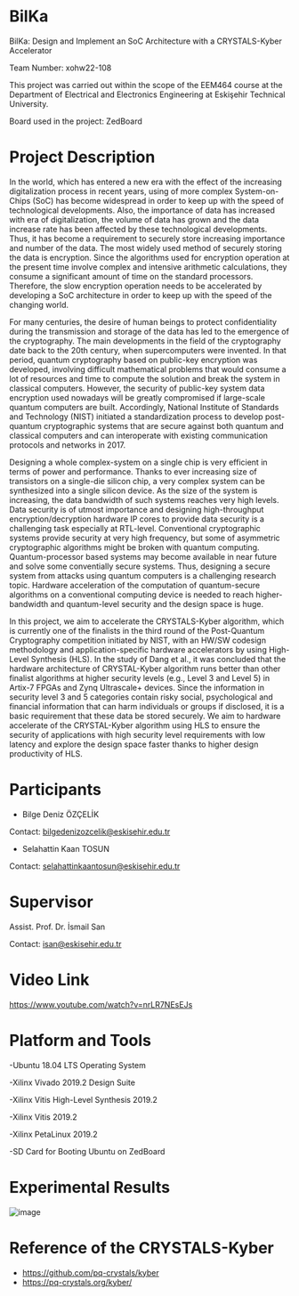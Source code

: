 # BilKa
BilKa: Design and Implement an SoC Architecture with a CRYSTALS-Kyber Accelerator

Team Number: xohw22-108

This project was carried out within the scope of the EEM464 course at the Department of Electrical and Electronics Engineering at Eskişehir Technical University.

Board used in the project: ZedBoard
# Project Description
  In the world, which has entered a new era with the effect of the increasing digitalization process in recent years, using of more complex System-on-Chips (SoC) has become widespread in order to keep up with the speed of technological developments. Also, the importance of data has increased with era of digitalization, the volume of data has grown and the data increase rate has been affected by these technological developments. Thus, it has become a requirement to securely store increasing importance and number of the data. The most widely used method of securely storing the data is encryption. Since the algorithms used for encryption operation at the present time involve complex and intensive arithmetic calculations, they consume a significant amount of time on the standard processors. Therefore, the slow encryption operation needs to be accelerated by developing a SoC architecture in order to keep up with the speed of the changing world. 
  
  For many centuries, the desire of human beings to protect confidentiality during the transmission and storage of the data has led to the emergence of the cryptography. The main developments in the field of the cryptography date back to the 20th century, when supercomputers were invented. In that period, quantum cryptography based on public-key encryption was developed, involving difficult mathematical problems that would consume a lot of resources and time to compute the solution and break the system in classical computers. However, the security of public-key system data encryption used nowadays will be greatly compromised if large-scale quantum computers are built. Accordingly, National Institute of Standards and Technology (NIST) initiated a standardization process to develop post-quantum cryptographic systems that are secure against both quantum and classical computers and can interoperate with existing communication protocols and networks in 2017. 
 
  Designing a whole complex-system on a single chip is very efficient in terms of power and performance. Thanks to ever increasing size of transistors on a single-die silicon chip, a very complex system can be synthesized into a single silicon device. As the size of the system is increasing, the data bandwidth of such systems reaches very high levels. Data security is of utmost importance and designing high-throughput encryption/decryption hardware IP cores to provide data security is a challenging task especially at RTL-level. Conventional cryptographic systems provide security at very high frequency, but some of asymmetric cryptographic algorithms might be broken with quantum computing. Quantum-processor based systems may become available in near future and solve some conventially secure systems. Thus, designing a secure system from attacks using quantum computers is a challenging research topic. Hardware acceleration of the computation of quantum-secure algorithms on a conventional computing device is needed to reach higher-bandwidth and quantum-level security and the design space is huge.

  In this project, we aim to accelerate the CRYSTALS-Kyber algorithm, which is currently one of the finalists in the third round of the Post-Quantum Cryptography competition initiated by NIST, with an HW/SW codesign methodology and application-specific hardware accelerators by using High-Level Synthesis (HLS). In the study of Dang et al., it was concluded that the hardware architecture of CRYSTAL-Kyber algorithm runs better than other finalist algorithms at higher security levels (e.g., Level 3 and Level 5) in Artix-7 FPGAs and Zynq Ultrascale+ devices. Since the information in security level 3 and 5 categories contain risky social, psychological and financial information that can harm individuals or groups if disclosed, it is a basic requirement that these data be stored securely. We aim to hardware accelerate of the CRYSTAL-Kyber algorithm using HLS to ensure the security of applications with high security level requirements with low latency and explore the design space faster thanks to higher design productivity of HLS.
# Participants
  - Bilge Deniz ÖZÇELİK
  
Contact: bilgedenizozcelik@eskisehir.edu.tr

  - Selahattin Kaan TOSUN
 
Contact: selahattinkaantosun@eskisehir.edu.tr
# Supervisor
   Assist. Prof. Dr. İsmail San
   
Contact: isan@eskisehir.edu.tr
# Video Link
https://www.youtube.com/watch?v=nrLR7NEsEJs
# Platform and Tools
-Ubuntu 18.04 LTS Operating System

-Xilinx Vivado 2019.2 Design Suite

-Xilinx Vitis High-Level Synthesis 2019.2

-Xilinx Vitis 2019.2

-Xilinx PetaLinux 2019.2

-SD Card for Booting Ubuntu on ZedBoard

# Experimental Results
![image](https://user-images.githubusercontent.com/90928820/177389677-96a6c14c-8e31-4e13-9798-b71533be03bb.png)


# Reference of the CRYSTALS-Kyber

- https://github.com/pq-crystals/kyber
- https://pq-crystals.org/kyber/

